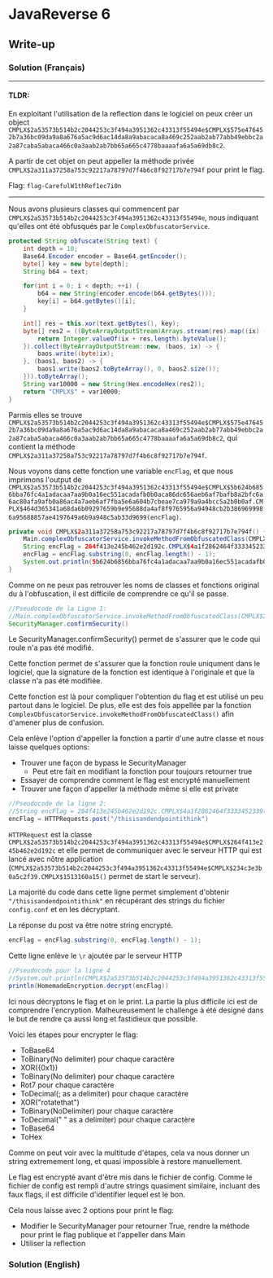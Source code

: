 # JavaReverse 6
## Write-up
### Solution (Français)


----
#### TLDR:
En exploitant l'utilisation de la reflection dans le logiciel on peux créer un object `CMPLX$2a53573b514b2c2044253c3f494a3951362c43313f55494e$CMPLX$575e476452b7a36bc09da9a8a676a5ac9d6ac14da8a9abacaca8a469c252aab2ab77abb49ebbc2a2a87caba5abaca466c0a3aab2ab7bb65a665c4778baaaafa6a5a69db8c2`.

A partir de cet objet on peut appeller la méthode privée `CMPLX$2a311a37258a753c92217a78797d7f4b6c8f92717b7e794f` 
pour print le flag.

Flag: `flag-CarefulW1thRef1ec7i0n`

----
Nous avons plusieurs classes qui commencent par `CMPLX$2a53573b514b2c2044253c3f494a3951362c43313f55494e`, nous indiquant qu'elles ont été obfusqués par le `ComplexObfuscatorService`.

```java
protected String obfuscate(String text) {
    int depth = 10;
    Base64.Encoder encoder = Base64.getEncoder();
    byte[] key = new byte[depth];
    String b64 = text;

    for(int i = 0; i < depth; ++i) {
        b64 = new String(encoder.encode(b64.getBytes()));
        key[i] = b64.getBytes()[i];
    }

    int[] res = this.xor(text.getBytes(), key);
    byte[] res2 = ((ByteArrayOutputStream)Arrays.stream(res).map((ix) -> {
        return Integer.valueOf(ix + res.length).byteValue();
    }).collect(ByteArrayOutputStream::new, (baos, ix) -> {
        baos.write((byte)ix);
    }, (baos1, baos2) -> {
        baos1.write(baos2.toByteArray(), 0, baos2.size());
    })).toByteArray();
    String var10000 = new String(Hex.encodeHex(res2));
    return "CMPLX$" + var10000;
}
```

 Parmis elles se trouve `CMPLX$2a53573b514b2c2044253c3f494a3951362c43313f55494e$CMPLX$575e476452b7a36bc09da9a8a676a5ac9d6ac14da8a9abacaca8a469c252aab2ab77abb49ebbc2a2a87caba5abaca466c0a3aab2ab7bb65a665c4778baaaafa6a5a69db8c2`, qui contient la méthode `CMPLX$2a311a37258a753c92217a78797d7f4b6c8f92717b7e794f`.
 
Nous voyons dans cette fonction une variable `encFlag`, et que nous imprimons l'output de `CMPLX$2a53573b514b2c2044253c3f494a3951362c43313f55494e$CMPLX$5b624b6856bba76fc4a1adacaa7aa9b0a16ec551acadafb0b0aca86dc656aeb6af7bafb8a2bfc6a6ac80afa9afb0a86ac4a7aeb6af7fba5e6a604b7cbeae7ca979a9a4bcc5a2b0b0af.CMPLX$464d365341a68da6b09297659b9e95688da4af8f9765956a94948cb2b3869699986a95688857ae4197649a6b9a948c5ab33d9699(encFlag)`. 

```java
private void CMPLX$2a311a37258a753c92217a78797d7f4b6c8f92717b7e794f() {
    Main.complexObfuscatorService.invokeMethodFromObfuscatedClass(CMPLX$2a53573b514b2c2044253c3f494a3951362c43313f55494e$CMPLX$363d26433196829aa02e875a848b8b588198a17f878b87568a858198a382875987898858.class, "CMPLX$6d745d7a68cdb981d6b3bfbebc8cbbc2b380d763bebfc1c2c2beba7fd868c0c8c18dc1cab4d1d8b8be92c1bbc1c2ba7cd6b9c0c8c191cc707c725d8ed0c0c2bcc0bfb7d1d6b5c2c092bfc0bf64d08ab4c4c18ebcbcbfb3d0d6b5c2", Boolean.class, (Object)null, new Object[0]);
    String encFlag = 264f413e245b462e2d192c.CMPLX$4a1f2862464f3333452339(5b624b6856bba76fc4a1adacaa7aa9b0a16ec551acadafb0b0aca86dc656aeb6af7bafb8a2bfc6a6ac80afa9afb0a86ac4a7aeb6af7fba5e6a604b7cbeae7ca979a9a4bcc5a2b0b0af.CMPLX$464d365341a68da6b09297659b9e95688da4af8f9765956a94948cb2b3869699986a95688857ae4197649a6b9a948c5ab33d9699((String)Main.basicObfuscatorService.invokeMethodFromObfuscatedClass(X240d120e4e180a0701375205235c21321c3314593631$X25030f014430.class, "get", String.class, (Object)null, new Object[]{5b624b6856bba76fc4a1adacaa7aa9b0a16ec551acadafb0b0aca86dc656aeb6af7bafb8a2bfc6a6ac80afa9afb0a86ac4a7aeb6af7fba5e6a604b7cbeae7ca979a9a4bcc5a2b0b0af.CMPLX$464d365341a68da6b09297659b9e95688da4af8f9765956a94948cb2b3869699986a95688857ae4197649a6b9a948c5ab33d9699((String)Main.basicObfuscatorService.invokeMethodFromObfuscatedClass(X240d120e4e180a0701375205235c21321c3314593631$X25030f014430.class, 5b624b6856bba76fc4a1adacaa7aa9b0a16ec551acadafb0b0aca86dc656aeb6af7bafb8a2bfc6a6ac80afa9afb0a86ac4a7aeb6af7fba5e6a604b7cbeae7ca979a9a4bcc5a2b0b0af.CMPLX$464d365341a68da6b09297659b9e95688da4af8f9765956a94948cb2b3869699986a95688857ae4197649a6b9a948c5ab33d9699((String)Main.basicObfuscatorService.invokeMethodFromObfuscatedClass(X240d120e4e180a0701375205235c21321c3314593631$X25030f014430.class, "get", String.class, (Object)null, new Object[]{"c"})), String.class, (Object)null, new Object[]{5b624b6856bba76fc4a1adacaa7aa9b0a16ec551acadafb0b0aca86dc656aeb6af7bafb8a2bfc6a6ac80afa9afb0a86ac4a7aeb6af7fba5e6a604b7cbeae7ca979a9a4bcc5a2b0b0af.CMPLX$464d365341a68da6b09297659b9e95688da4af8f9765956a94948cb2b3869699986a95688857ae4197649a6b9a948c5ab33d9699((String)Main.basicObfuscatorService.invokeMethodFromObfuscatedClass(X240d120e4e180a0701375205235c21321c3314593631$X25030f014430.class, "get", String.class, (Object)null, new Object[]{"d"}))}))})));
    encFlag = encFlag.substring(0, encFlag.length() - 1);
    System.out.println(5b624b6856bba76fc4a1adacaa7aa9b0a16ec551acadafb0b0aca86dc656aeb6af7bafb8a2bfc6a6ac80afa9afb0a86ac4a7aeb6af7fba5e6a604b7cbeae7ca979a9a4bcc5a2b0b0af.CMPLX$464d365341a68da6b09297659b9e95688da4af8f9765956a94948cb2b3869699986a95688857ae4197649a6b9a948c5ab33d9699(encFlag));
}
```

Comme on ne peux pas retrouver les noms de classes et fonctions original du à l'obfuscation, il est difficile de comprendre ce qu'il se passe. 


```java
//Pseudocode de la Ligne 1:
//Main.complexObfuscatorService.invokeMethodFromObfuscatedClass(CMPLX$2a53573b514b2c2044253c3f494a3951362c43313f55494e$CMPLX$363d26433196829aa02e875a848b8b588198a17f878b87568a858198a382875987898858.class, "CMPLX$6d745d7a68cdb981d6b3bfbebc8cbbc2b380d763bebfc1c2c2beba7fd868c0c8c18dc1cab4d1d8b8be92c1bbc1c2ba7cd6b9c0c8c191cc707c725d8ed0c0c2bcc0bfb7d1d6b5c2c092bfc0bf64d08ab4c4c18ebcbcbfb3d0d6b5c2", Boolean.class, (Object)null, new Object[0]);
SecurityManager.confirmSecurity()
```
Le SecurityManager.confirmSecurity() permet de s'assurer que le code qui roule n'a pas été modifié. 

Cette fonction permet de s'assurer que la fonction roule uniqument dans le logiciel, que la signature de la fonction est identique à l'originale et que la classe n'a pas été modifiée.

Cette fonction est là pour compliquer l'obtention du flag et est utilisé un peu partout dans le logiciel. De plus, elle est des fois appellée par la fonction `ComplexObfuscatorService.invokeMethodFromObfuscatedClass()` afin d'amener plus de confusion.

Cela enlève l'option d'appeller la fonction a partir d'une autre classe et nous laisse quelques options:

- Trouver une façon de bypass le SecurityManager
  - Peut etre fait en modifiant la fonction pour toujours retourner true
- Essayer de comprendre comment le flag est encrypté manuellement
- Trouver une façon d'appeller la méthode même si elle est private

```java
//Pseudocode de la ligne 2:
//String encFlag = 264f413e245b462e2d192c.CMPLX$4a1f2862464f3333452339(5b624b6856bba76fc4a1adacaa7aa9b0a16ec551acadafb0b0aca86dc656aeb6af7bafb8a2bfc6a6ac80afa9afb0a86ac4a7aeb6af7fba5e6a604b7cbeae7ca979a9a4bcc5a2b0b0af.CMPLX$464d365341a68da6b09297659b9e95688da4af8f9765956a94948cb2b3869699986a95688857ae4197649a6b9a948c5ab33d9699((String)Main.basicObfuscatorService.invokeMethodFromObfuscatedClass(X240d120e4e180a0701375205235c21321c3314593631$X25030f014430.class, "get", String.class, (Object)null, new Object[]{5b624b6856bba76fc4a1adacaa7aa9b0a16ec551acadafb0b0aca86dc656aeb6af7bafb8a2bfc6a6ac80afa9afb0a86ac4a7aeb6af7fba5e6a604b7cbeae7ca979a9a4bcc5a2b0b0af.CMPLX$464d365341a68da6b09297659b9e95688da4af8f9765956a94948cb2b3869699986a95688857ae4197649a6b9a948c5ab33d9699((String)Main.basicObfuscatorService.invokeMethodFromObfuscatedClass(X240d120e4e180a0701375205235c21321c3314593631$X25030f014430.class, 5b624b6856bba76fc4a1adacaa7aa9b0a16ec551acadafb0b0aca86dc656aeb6af7bafb8a2bfc6a6ac80afa9afb0a86ac4a7aeb6af7fba5e6a604b7cbeae7ca979a9a4bcc5a2b0b0af.CMPLX$464d365341a68da6b09297659b9e95688da4af8f9765956a94948cb2b3869699986a95688857ae4197649a6b9a948c5ab33d9699((String)Main.basicObfuscatorService.invokeMethodFromObfuscatedClass(X240d120e4e180a0701375205235c21321c3314593631$X25030f014430.class, "get", String.class, (Object)null, new Object[]{"c"})), String.class, (Object)null, new Object[]{5b624b6856bba76fc4a1adacaa7aa9b0a16ec551acadafb0b0aca86dc656aeb6af7bafb8a2bfc6a6ac80afa9afb0a86ac4a7aeb6af7fba5e6a604b7cbeae7ca979a9a4bcc5a2b0b0af.CMPLX$464d365341a68da6b09297659b9e95688da4af8f9765956a94948cb2b3869699986a95688857ae4197649a6b9a948c5ab33d9699((String)Main.basicObfuscatorService.invokeMethodFromObfuscatedClass(X240d120e4e180a0701375205235c21321c3314593631$X25030f014430.class, "get", String.class, (Object)null, new Object[]{"d"}))}))})));
encFlag = HTTPRequests.post("/thisisandendpointithink")
```

`HTTPRequest` est la classe `CMPLX$2a53573b514b2c2044253c3f494a3951362c43313f55494e$CMPLX$264f413e245b462e2d192c` et elle permet de communiquer avec le serveur HTTP qui est lancé avec nôtre application (`CMPLX$2a53573b514b2c2044253c3f494a3951362c43313f55494e$CMPLX$234c3e3b0a5c2f39.CMPLX$1513160a15()` permet de start le serveur). 

La majorité du code dans cette ligne permet simplement d'obtenir `"/thisisandendpointithink"` en récupérant des strings du fichier `config.conf` et en les décryptant.

La réponse du post va être notre string encrypté.

```java
encFlag = encFlag.substring(0, encFlag.length() - 1);
```
Cette ligne enlève le `\r` ajoutée par le serveur HTTP

```java
//Pseudocode pour la ligne 4
//System.out.println(CMPLX$2a53573b514b2c2044253c3f494a3951362c43313f55494e$CMPLX$5b624b6856bba76fc4a1adacaa7aa9b0a16ec551acadafb0b0aca86dc656aeb6af7bafb8a2bfc6a6ac80afa9afb0a86ac4a7aeb6af7fba5e6a604b7cbeae7ca979a9a4bcc5a2b0b0af.CMPLX$464d365341a68da6b09297659b9e95688da4af8f9765956a94948cb2b3869699986a95688857ae4197649a6b9a948c5ab33d9699(encFlag));
println(HomemadeEncryption.decrypt(encFlag))
```
Ici nous décryptons le flag et on le print. La partie la plus difficile ici est de comprendre l'encryption. Malheureusement le challenge à été designé dans le but de rendre ça aussi long et fastidieux que possible. 

Voici les étapes pour encrypter le flag:
- ToBase64
- ToBinary(No delimiter) pour chaque caractère
- XOR({0x1})
- ToBinary(No delimiter) pour chaque caractère
- Rot7 pour chaque caractère
- ToDecimal(; as a delimiter) pour chaque caractère
- XOR("rotatethat")
- ToBinary(NoDelimiter) pour chaque caractère
- ToDecimal(" " as a delimiter) pour chaque caractère
- ToBase64
- ToHex

Comme on peut voir avec la multitude d'étapes, cela va nous donner un string extremement long, et quasi impossible à restore manuellement.

Le flag est encrypté avant d'être mis dans le fichier de config. Comme le fichier de config est rempli d'autre strings quasiment similaire, incluant des faux flags, il est difficile d'identifier lequel est le bon.

Cela nous laisse avec 2 options pour print le flag:
- Modifier le SecurityManager pour retourner True, rendre la méthode pour print le flag publique et l'appeller dans Main
- Utiliser la reflection
  

### Solution (English)
